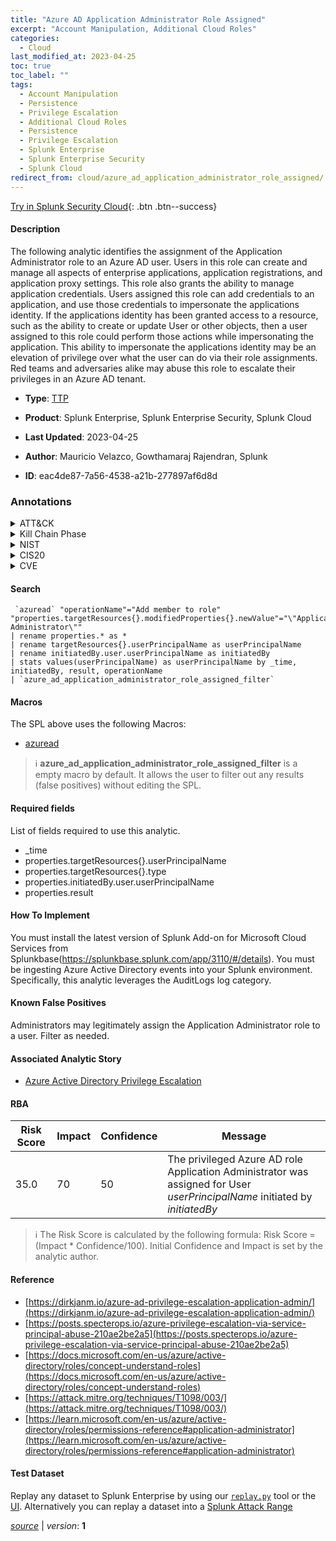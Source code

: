 ```yaml
---
title: "Azure AD Application Administrator Role Assigned"
excerpt: "Account Manipulation, Additional Cloud Roles"
categories:
  - Cloud
last_modified_at: 2023-04-25
toc: true
toc_label: ""
tags:
  - Account Manipulation
  - Persistence
  - Privilege Escalation
  - Additional Cloud Roles
  - Persistence
  - Privilege Escalation
  - Splunk Enterprise
  - Splunk Enterprise Security
  - Splunk Cloud
redirect_from: cloud/azure_ad_application_administrator_role_assigned/
---
```




[Try in Splunk Security Cloud](https://www.splunk.com/en_us/cyber-security.html){: .btn .btn--success}

#### Description

The following analytic identifies the assignment of the Application Administrator role to an Azure AD user. Users in this role can create and manage all aspects of enterprise applications, application registrations, and application proxy settings. This role also grants the ability to manage application credentials. Users assigned this role can add credentials to an application, and use those credentials to impersonate the applications identity. If the applications identity has been granted access to a resource, such as the ability to create or update User or other objects, then a user assigned to this role could perform those actions while impersonating the application. This ability to impersonate the applications identity may be an elevation of privilege over what the user can do via their role assignments. Red teams and adversaries alike may abuse this role to escalate their privileges in an Azure AD tenant.

- **Type**: [TTP](https://github.com/splunk/security_content/wiki/Detection-Analytic-Types)
- **Product**: Splunk Enterprise, Splunk Enterprise Security, Splunk Cloud

- **Last Updated**: 2023-04-25
- **Author**: Mauricio Velazco, Gowthamaraj Rajendran, Splunk
- **ID**: eac4de87-7a56-4538-a21b-277897af6d8d

### Annotations
<details>
  <summary>ATT&CK</summary>

<div markdown="1">

#### [ATT&CK](https://attack.mitre.org/)

| ID          | Technique   | Tactic         |
| ----------- | ----------- |--------------- |
| [T1098](https://attack.mitre.org/techniques/T1098/) | Account Manipulation | Persistence, Privilege Escalation |

| [T1098.003](https://attack.mitre.org/techniques/T1098/003/) | Additional Cloud Roles | Persistence, Privilege Escalation |

</div>
</details>


<details>
  <summary>Kill Chain Phase</summary>

<div markdown="1">

* Installation
* Exploitation


</div>
</details>


<details>
  <summary>NIST</summary>

<div markdown="1">

* DE.CM



</div>
</details>

<details>
  <summary>CIS20</summary>

<div markdown="1">

* CIS 10



</div>
</details>

<details>
  <summary>CVE</summary>

<div markdown="1">


</div>
</details>


#### Search

```
 `azuread` "operationName"="Add member to role"  "properties.targetResources{}.modifiedProperties{}.newValue"="\"Application Administrator\"" 
| rename properties.* as * 
| rename targetResources{}.userPrincipalName as userPrincipalName 
| rename initiatedBy.user.userPrincipalName as initiatedBy 
| stats values(userPrincipalName) as userPrincipalName by _time, initiatedBy, result, operationName 
| `azure_ad_application_administrator_role_assigned_filter`
```

#### Macros
The SPL above uses the following Macros:
* [azuread](https://github.com/splunk/security_content/blob/develop/macros/azuread.yml)

> :information_source:
> **azure_ad_application_administrator_role_assigned_filter** is a empty macro by default. It allows the user to filter out any results (false positives) without editing the SPL.



#### Required fields
List of fields required to use this analytic.
* _time
* properties.targetResources{}.userPrincipalName
* properties.targetResources{}.type
* properties.initiatedBy.user.userPrincipalName
* properties.result



#### How To Implement
You must install the latest version of Splunk Add-on for Microsoft Cloud Services from Splunkbase(https://splunkbase.splunk.com/app/3110/#/details). You must be ingesting Azure Active Directory events into your Splunk environment. Specifically, this analytic leverages the AuditLogs log category.
#### Known False Positives
Administrators may legitimately assign the Application Administrator role to a user. Filter as needed.

#### Associated Analytic Story
* [Azure Active Directory Privilege Escalation](/stories/azure_active_directory_privilege_escalation)




#### RBA

| Risk Score  | Impact      | Confidence   | Message      |
| ----------- | ----------- |--------------|--------------|
| 35.0 | 70 | 50 | The privileged Azure AD role Application Administrator was assigned for User $userPrincipalName$ initiated by $initiatedBy$ |


> :information_source:
> The Risk Score is calculated by the following formula: Risk Score = (Impact * Confidence/100). Initial Confidence and Impact is set by the analytic author.


#### Reference

* [https://dirkjanm.io/azure-ad-privilege-escalation-application-admin/](https://dirkjanm.io/azure-ad-privilege-escalation-application-admin/)
* [https://posts.specterops.io/azure-privilege-escalation-via-service-principal-abuse-210ae2be2a5](https://posts.specterops.io/azure-privilege-escalation-via-service-principal-abuse-210ae2be2a5)
* [https://docs.microsoft.com/en-us/azure/active-directory/roles/concept-understand-roles](https://docs.microsoft.com/en-us/azure/active-directory/roles/concept-understand-roles)
* [https://attack.mitre.org/techniques/T1098/003/](https://attack.mitre.org/techniques/T1098/003/)
* [https://learn.microsoft.com/en-us/azure/active-directory/roles/permissions-reference#application-administrator](https://learn.microsoft.com/en-us/azure/active-directory/roles/permissions-reference#application-administrator)



#### Test Dataset
Replay any dataset to Splunk Enterprise by using our [`replay.py`](https://github.com/splunk/attack_data#using-replaypy) tool or the [UI](https://github.com/splunk/attack_data#using-ui).
Alternatively you can replay a dataset into a [Splunk Attack Range](https://github.com/splunk/attack_range#replay-dumps-into-attack-range-splunk-server)




[*source*](https://github.com/splunk/security_content/tree/develop/detections/cloud/azure_ad_application_administrator_role_assigned.yml) \| *version*: **1**